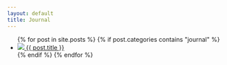```yaml
---
layout: default
title: Journal
---
```


<ul>
  {% for post in site.posts %}
    {% if post.categories contains "journal" %}
      <li>
        <a href="/assets/img/thumbnails/{{ post.url }}">
          <img src="{{ post.thumbnail }}" />
          {{ post.title }}
        </a>
      </li>
    {% endif %}
  {% endfor %}
</ul>
